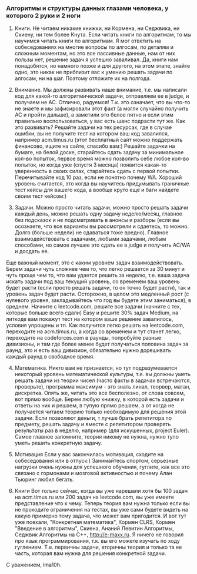 ### Алгоритмы и структуры данных глазами человека, у которого 2 руки и 2 ноги

1. Книги.
Не читаем никакие книжки, ни Кормена, ни Седжвика, ни Скиену, ни тем более Кнута. Если читать книги по алгоритмам, то мы научимся читать книги по алгоритмам. Я мог ответить на собеседованиях на многие вопросы по алгосам, по деталям и сложным моментам, но это все пассивные данные, нам от них пользы нет, решение задач я успешно заваливал. Да, книги нам понадобятся, но намного позже и для другого, на этом этапе, знайте одно, это никак не приблизит вас к умению решать задачи по алгосам, ни на шаг. Поэтому отложите их на полгода.

2. Внимание.
Мы должны развивать наше внимание, т.е. мы написали код для какой-то алгоритмической задачи, отправляем ее в judge, и получаем не AC. Отлично, радуемся! Т.к. это означает, что вы что-то не знаете и мы зафисировали этот факт (а могли случайно получить AC и пройти дальше), а заметили это белое пятно и если этим правильно воспользоваться, у вас есть шанс подрасти тут же. Как это развивать? Решайте задачи на тех ресурсах, где в случае ошибки, вы не получите тест на котором ваш код завалился, например acm.timus.ru (этот бесплатный сайт можно поддержать финансово, ищите на сайте, спасибо вам:) Решайте задачки на бумаге, на белой доске, старайтесь сдать задачу за минимальное кол-во попыток, первое время можно позволить себе любое кол-во попыток, но когда уже (спустя 3 месяца) появится какая-то уверенность в своих силах, старайтесь сдать с первой попытки. Перечитывайте код 10 раз, если не понятно почему WA. Хороший уровень считается, это когда вы научитесь придумывать граничные тест кейсы для вашего кода, а вообще круто еще и баги найдете своим тест кейсом:)

3. Задачи.
Можно просто читать задачи, можно просто решать задачи каждый день, можно решать одну задачу неделю/месяц, главное без подсказок и не подсматривать в анонсы и разборы (если вы осознаете, что все варианты вы рассмотрели и сдаетесь, то можно. Долго (больше недели) не сдаваться тоже вредно). Главное взаимодействовать с задачами, любыми задачами, любым способами, но самое лучшее это сдать ее в judge и получить AC/WA и досдать ее. 

Еще важный момент, это с каким уровнем задач взаимодействовать. Берем задачи чуть сложнее чем то, что легко решается за 30 минут и чуть проще чем то, что вам удается решить за неделю, т.е. ваша задача искать задачи под ваш текущий уровень, со временем ваш уровень будет расти (если просто решать задачи, то он точно будет расти), так и уровень задач будет расти. 
Осторожно, в целом это медленный рост (с нулевого уровня, закладывайтесь что год вы будете этим заниматься), в среднем. Начните с leetcode.com, решите все задачи (начните с тех, которые больше всего сдали) Easy и решите 30% задач Medium, на литкоде вам покажут тест на котором ваше решение завалилось, условия упрощены и тп. 
Как получится легко решать на leetcode.com, переходите на acm.timus.ru, а когда со временем и тут станет легко, переходите на codeforces.com в раунды, попробуйте разные дивизионы, и там где более менее будет получаться половина задач за раунд, это и есть ваш дивизион, обязательно нужно дорешивать каждый раунд в свободное время.

4. Математика.
Никто вам не признается, но тут подразумевается некоторый уровень математической культуры, т.е. вы должны уметь решать задачи из теории чисел (часто факты в задачах встречаются, проверьте), программа максимум - это знать линал, теорвер, матан, дискретка. Опять же, читать это все бесполезно, от слова совсем, вот прямо вообще. Берем любую книжку, в которой есть задачи и ответы на них и решаем, в тупую прямо решаем, а от когда не получается читаем теорию только необходимую для решения этой задачи. Если позволяют деньги, т лучше брать репетитора по предмету, решать задачу и вместе с репетитором проверять результаты раз в неделю, например (для искушенных, project Euler). Самое главное запомните, теория никому не нужна, нужно тупо уметь решить конкретную задачу.

5. Мотивация
Если у вас закончилась мотивация, сходите на собеседования или в отпуск:) Занимайтесь спортом, серьезные нагрузки очень нужны для успешного обучения, гуглите, как все это связано с гормонами и мозговой активностью и почему Алан Тьюринг любил бегать.

6. Книги
Вот только сейчас, когда вы уже нарешали хотя бы 100 задач на acm.timus.ru или 200 задач на leetcode.com, вы уже имеете представление что к чему. Теперь теория вам нужна только если вы не проходите ограничения на тестах, вы уже сами будете видеть на какую примерно тему задача, что может вам пригодится. И вот тут уже поехали, "Конкретная математика", Кормен CLRS, Кормен "Введение в алгоритмы", Скиена, Ананий Левитин Алгоритмы, Седжвик Алгоритмы на С++, http://e-maxx.ru. Я ничего не говорил про язык программирования, т.к. вы его можете изучать по ходу гуглением. Т.е. первичны задачи, вторичны теория и только та ее часть, которая вам нужна для решения конкретной задачи.

С уважением, lma10h.
